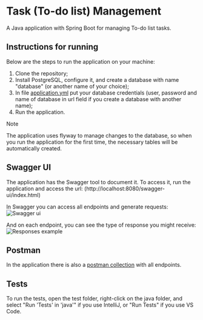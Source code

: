 # Task (To-do list) Management

A Java application with Spring Boot for managing To-do list tasks.

## Instructions for running

Below are the steps to run the application on your machine:

1. Clone the repository;
2. Install PostgreSQL, configure it, and create a database with name "database" (or another name of your choice);
3. In file [application.yml](https://github.com/icarusrodrigues/ToDo-List/blob/main/src/main/resources/application.yml) put your database credentials (user, password and name of database in url field if you create a database with another name);
4. Run the application.

> [!NOTE]  
> The application uses flyway to manage changes to the database, so when you run the application for the first time, the necessary tables will be automatically created.

## Swagger UI

The application has the Swagger tool to document it. To access it, run the application and access the url: (http://localhost:8080/swagger-ui/index.html)

In Swagger you can access all endpoints and generate requests:
![Swagger ui](https://github.com/icarusrodrigues/ToDo-List/assets/68354040/461618e7-0819-4fa8-8302-894e3e3b8abc)

And on each endpoint, you can see the type of response you might receive:
![Responses example](https://github.com/icarusrodrigues/ToDo-List/assets/68354040/9c3305aa-ae18-4267-b7f0-1844e0f50d56)

## Postman

In the application there is also a [postman collection](https://github.com/icarusrodrigues/ToDo-List/blob/main/To_Do_List%20_Collection.postman_collection.json) with all endpoints.

## Tests

To run the tests, open the test folder, right-click on the java folder, and select "Run 'Tests' in 'java'" if you use IntelliJ, or "Run Tests" if you use VS Code.
